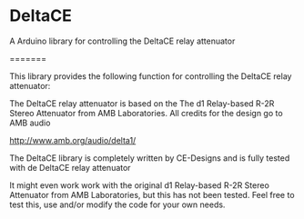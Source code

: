 DeltaCE
=======

A Arduino library for controlling the DeltaCE relay attenuator

=======

This library provides the following function for controlling the DeltaCE relay attenuator:



The DeltaCE relay attenuator is based on the The d1 Relay-based R-2R Stereo Attenuator from AMB Laboratories. All credits for the design go to AMB audio

http://www.amb.org/audio/delta1/

The DeltaCE library is completely written by CE-Designs and is fully tested with de DeltaCE relay attenuator



It might even work work with the original d1 Relay-based R-2R Stereo Attenuator from AMB Laboratories, but this has not been tested. Feel free to test this, use and/or modify the code for your own needs.

